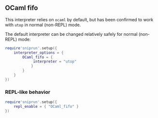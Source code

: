 ## OCaml fifo

This interpreter relies on `ocaml` by default, but has been confirmed to work with  `utop` in normal (non-REPL) mode.



The default interpreter can be changed relatively safely for normal (non-REPL) mode:
```lua
require'sniprun'.setup({
    interpreter_options = {
        OCaml_fifo = {
             interpreter = "utop"
            }
        }
    }
})
```

### REPL-like behavior

```lua
require'sniprun'.setup({
    repl_enable = { "OCaml_fifo" }
})
```
